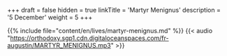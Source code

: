 +++
draft = false
hidden = true
linkTitle = 'Martyr Menignus'
description = '5 December'
weight = 5
+++

{{% include file="content/en/lives/martyr-menignus.md" %}}
{{< audio "https://orthodoxy.sgp1.cdn.digitaloceanspaces.com/fr-augustin/MARTYR_MENIGNUS.mp3" >}}
